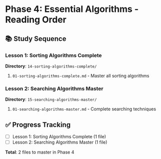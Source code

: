 # Phase 4: Essential Algorithms - Reading Order

## 📚 Study Sequence

### Lesson 1: Sorting Algorithms Complete
**Directory**: `14-sorting-algorithms-complete/`
1. `01-sorting-algorithms-complete.md` - Master all sorting algorithms

### Lesson 2: Searching Algorithms Master
**Directory**: `15-searching-algorithms-master/`
1. `01-searching-algorithms-master.md` - Complete searching techniques

## ✅ Progress Tracking
- [ ] Lesson 1: Sorting Algorithms Complete (1 file)
- [ ] Lesson 2: Searching Algorithms Master (1 file)

**Total**: 2 files to master in Phase 4
